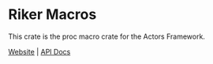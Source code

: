 # Riker Macros

This crate is the proc macro crate for the Actors Framework.

[Website](https://actors-rs.github.io) | [API Docs](https://docs.rs/actor-macros)

